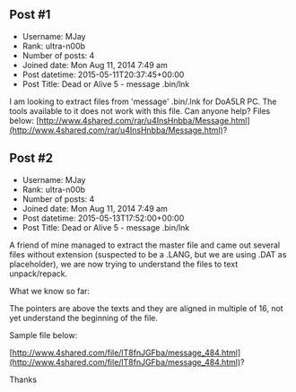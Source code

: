 ## Post #1
- Username: MJay
- Rank: ultra-n00b
- Number of posts: 4
- Joined date: Mon Aug 11, 2014 7:49 am
- Post datetime: 2015-05-11T20:37:45+00:00
- Post Title: Dead or Alive 5 - message .bin/lnk

I am looking to extract files from 'message' .bin/.lnk for DoA5LR PC. The tools available to it does not work with this file. Can anyone help? Files below:
[http://www.4shared.com/rar/u4InsHnbba/Message.html](http://www.4shared.com/rar/u4InsHnbba/Message.html)?
## Post #2
- Username: MJay
- Rank: ultra-n00b
- Number of posts: 4
- Joined date: Mon Aug 11, 2014 7:49 am
- Post datetime: 2015-05-13T17:52:00+00:00
- Post Title: Dead or Alive 5 - message .bin/lnk

A friend of mine managed to extract the master file and came out several files without extension (suspected to be a .LANG, but we are using .DAT as placeholder), we are now trying to understand the files to text unpack/repack.

What we know so far:

The pointers are above the texts and they are aligned in multiple of 16, not yet understand the beginning of the file.

Sample file below:

[http://www.4shared.com/file/lT8fnJGFba/message_484.html](http://www.4shared.com/file/lT8fnJGFba/message_484.html)?

Thanks
